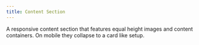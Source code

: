 ```yaml
---
title: Content Section
---
```

A responsive content section that features equal height images and content containers. On mobile they collapse to a card like setup.